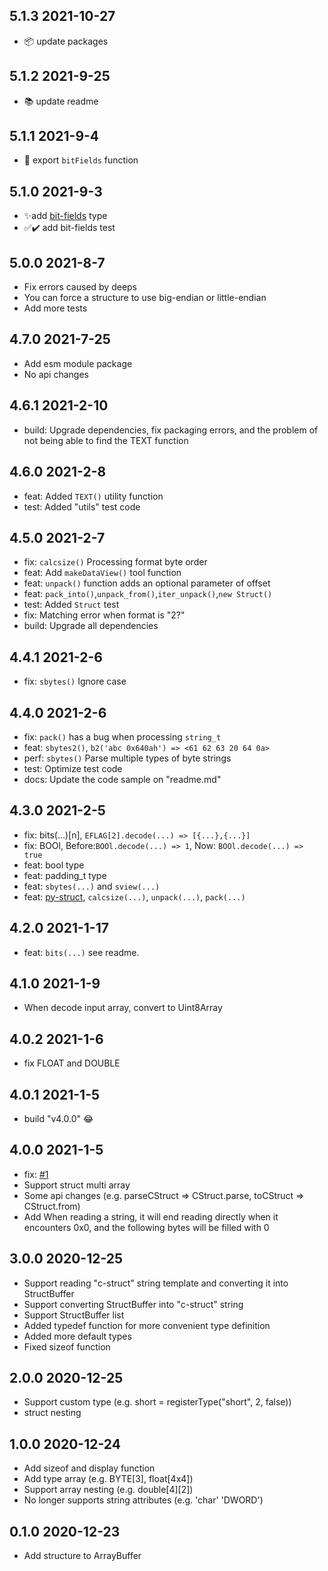 ## 5.1.3 2021-10-27

- 📦 update packages

## 5.1.2 2021-9-25

- 📚 update readme

## 5.1.1 2021-9-4

- 🐛 export `bitFields` function

## 5.1.0 2021-9-3

- ✨add [bit-fields](https://docs.microsoft.com/en-us/cpp/cpp/cpp-bit-fields?view=msvc-160) type
- ✅✔️  add bit-fields test

## 5.0.0 2021-8-7

- Fix errors caused by deeps
- You can force a structure to use big-endian or little-endian
- Add more tests

## 4.7.0 2021-7-25

- Add esm module package
- No api changes

## 4.6.1 2021-2-10

- build: Upgrade dependencies, fix packaging errors, and the problem of not being able to find the TEXT function

## 4.6.0 2021-2-8

- feat: Added `TEXT()` utility function
- test: Added "utils" test code

## 4.5.0 2021-2-7

- fix: `calcsize()` Processing format byte order
- feat: Add `makeDataView()` tool function
- feat: `unpack()` function adds an optional parameter of offset
- feat: `pack_into()`,`unpack_from()`,`iter_unpack()`,`new Struct()`
- test: Added `Struct` test
- fix: Matching error when format is "2?"
- build: Upgrade all dependencies

## 4.4.1 2021-2-6

- fix: `sbytes()` Ignore case

## 4.4.0 2021-2-6

- fix: `pack()` has a bug when processing `string_t`
- feat: `sbytes2()`, `b2('abc 0x640ah') => <61 62 63 20 64 0a>`
- perf: `sbytes()` Parse multiple types of byte strings
- test: Optimize test code
- docs: Update the code sample on "readme.md"

## 4.3.0 2021-2-5

- fix: bits(...)[n], `EFLAG[2].decode(...) => [{...},{...}]`
- fix: BOOl, Before:`BOOl.decode(...) => 1`, Now: `BOOl.decode(...) => true`
- feat: bool type
- feat: padding_t type
- feat: `sbytes(...)` and `sview(...)`
- feat: [py-struct](https://docs.python.org/zh-cn/3/library/struct.html), `calcsize(...)`, `unpack(...)`, `pack(...)`

## 4.2.0 2021-1-17

- feat: `bits(...)` see readme.

## 4.1.0 2021-1-9

- When decode input array, convert to Uint8Array

## 4.0.2 2021-1-6

- fix FLOAT and DOUBLE

## 4.0.1 2021-1-5

- build "v4.0.0" 😂

## 4.0.0 2021-1-5

- fix: [#1](https://github.com/januwA/struct-buffer/issues/1)
- Support struct multi array
- Some api changes (e.g. parseCStruct => CStruct.parse, toCStruct => CStruct.from)
- Add When reading a string, it will end reading directly when it encounters 0x0, and the following bytes will be filled with 0

## 3.0.0 2020-12-25

- Support reading "c-struct" string template and converting it into StructBuffer
- Support converting StructBuffer into "c-struct" string
- Support StructBuffer list
- Added typedef function for more convenient type definition
- Added more default types
- Fixed sizeof function

## 2.0.0 2020-12-25

- Support custom type (e.g. short = registerType("short", 2, false))
- struct nesting


## 1.0.0 2020-12-24

- Add sizeof and display function
- Add type array (e.g. BYTE[3], float[4x4])
- Support array nesting (e.g. double[4][2])
- No longer supports string attributes (e.g. 'char' 'DWORD')

## 0.1.0 2020-12-23

- Add structure to ArrayBuffer